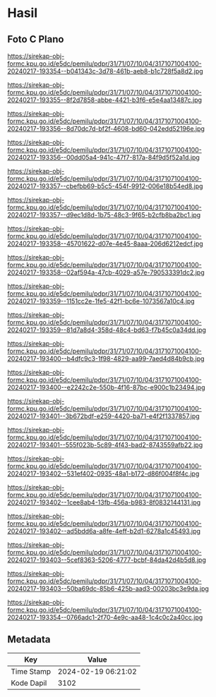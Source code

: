 # Hasil

## Foto C Plano

https://sirekap-obj-formc.kpu.go.id/e5dc/pemilu/pdpr/31/71/07/10/04/3171071004100-20240217-193354--b041343c-3d78-461b-aeb8-b1c728f5a8d2.jpg

https://sirekap-obj-formc.kpu.go.id/e5dc/pemilu/pdpr/31/71/07/10/04/3171071004100-20240217-193355--8f2d7858-abbe-4421-b3f6-e5e4aa13487c.jpg

https://sirekap-obj-formc.kpu.go.id/e5dc/pemilu/pdpr/31/71/07/10/04/3171071004100-20240217-193356--8d70dc7d-bf2f-4608-bd60-042edd52196e.jpg

https://sirekap-obj-formc.kpu.go.id/e5dc/pemilu/pdpr/31/71/07/10/04/3171071004100-20240217-193356--00dd05a4-941c-47f7-817a-84f9d5f52a1d.jpg

https://sirekap-obj-formc.kpu.go.id/e5dc/pemilu/pdpr/31/71/07/10/04/3171071004100-20240217-193357--cbefbb69-b5c5-454f-9912-006e18b54ed8.jpg

https://sirekap-obj-formc.kpu.go.id/e5dc/pemilu/pdpr/31/71/07/10/04/3171071004100-20240217-193357--d9ec1d8d-1b75-48c3-9f65-b2cfb8ba2bc1.jpg

https://sirekap-obj-formc.kpu.go.id/e5dc/pemilu/pdpr/31/71/07/10/04/3171071004100-20240217-193358--45701622-d07e-4e45-8aaa-206d6212edcf.jpg

https://sirekap-obj-formc.kpu.go.id/e5dc/pemilu/pdpr/31/71/07/10/04/3171071004100-20240217-193358--02af594a-47cb-4029-a57e-790533391dc2.jpg

https://sirekap-obj-formc.kpu.go.id/e5dc/pemilu/pdpr/31/71/07/10/04/3171071004100-20240217-193359--1151cc2e-1fe5-42f1-bc6e-1073567a10c4.jpg

https://sirekap-obj-formc.kpu.go.id/e5dc/pemilu/pdpr/31/71/07/10/04/3171071004100-20240217-193359--81d7a8d4-358d-48c4-bd63-f7b45c0a34dd.jpg

https://sirekap-obj-formc.kpu.go.id/e5dc/pemilu/pdpr/31/71/07/10/04/3171071004100-20240217-193400--b4dfc9c3-1f98-4829-aa99-7aed4d84b9cb.jpg

https://sirekap-obj-formc.kpu.go.id/e5dc/pemilu/pdpr/31/71/07/10/04/3171071004100-20240217-193400--e2242c2e-550b-4f16-87bc-e900c1b23494.jpg

https://sirekap-obj-formc.kpu.go.id/e5dc/pemilu/pdpr/31/71/07/10/04/3171071004100-20240217-193401--3b672bdf-e259-4420-ba71-e4f2f1337857.jpg

https://sirekap-obj-formc.kpu.go.id/e5dc/pemilu/pdpr/31/71/07/10/04/3171071004100-20240217-193401--555f023b-5c89-4f43-bad2-8743559afb22.jpg

https://sirekap-obj-formc.kpu.go.id/e5dc/pemilu/pdpr/31/71/07/10/04/3171071004100-20240217-193402--531ef402-0935-48a1-b172-d86f004f8f4c.jpg

https://sirekap-obj-formc.kpu.go.id/e5dc/pemilu/pdpr/31/71/07/10/04/3171071004100-20240217-193402--1cee8ab4-13fb-456a-b983-8f0832144131.jpg

https://sirekap-obj-formc.kpu.go.id/e5dc/pemilu/pdpr/31/71/07/10/04/3171071004100-20240217-193402--ad5bdd6a-a8fe-4eff-b2d1-6278a1c45493.jpg

https://sirekap-obj-formc.kpu.go.id/e5dc/pemilu/pdpr/31/71/07/10/04/3171071004100-20240217-193403--5cef8363-5206-4777-bcbf-84da42d4b5d8.jpg

https://sirekap-obj-formc.kpu.go.id/e5dc/pemilu/pdpr/31/71/07/10/04/3171071004100-20240217-193403--50ba69dc-85b6-425b-aad3-00203bc3e9da.jpg

https://sirekap-obj-formc.kpu.go.id/e5dc/pemilu/pdpr/31/71/07/10/04/3171071004100-20240217-193354--0766adc1-2f70-4e9c-aa48-1c4c0c2a40cc.jpg


## Metadata

| Key        | Value               |
| ---------- | ------------------- |
| Time Stamp | 2024-02-19 06:21:02 |
| Kode Dapil | 3102                |



